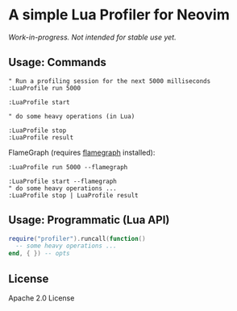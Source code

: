 # A simple Lua Profiler for Neovim

*Work-in-progress. Not intended for stable use yet.*


Usage: Commands
---------------

```vim
" Run a profiling session for the next 5000 milliseconds
:LuaProfile run 5000
```

```vim
:LuaProfile start

" do some heavy operations (in Lua)

:LuaProfile stop
:LuaProfile result
```

FlameGraph (requires [flamegraph] installed):

```vim
:LuaProfile run 5000 --flamegraph
```

```vim
:LuaProfile start --flamegraph
" do some heavy operations ...
:LuaProfile stop | LuaProfile result
```


Usage: Programmatic (Lua API)
-----------------------------

```lua
require("profiler").runcall(function()
  -- some heavy operations ...
end, { }) -- opts
```

[flamegraph]: https://github.com/flamegraph-rs/flamegraph

License
-------

Apache 2.0 License
